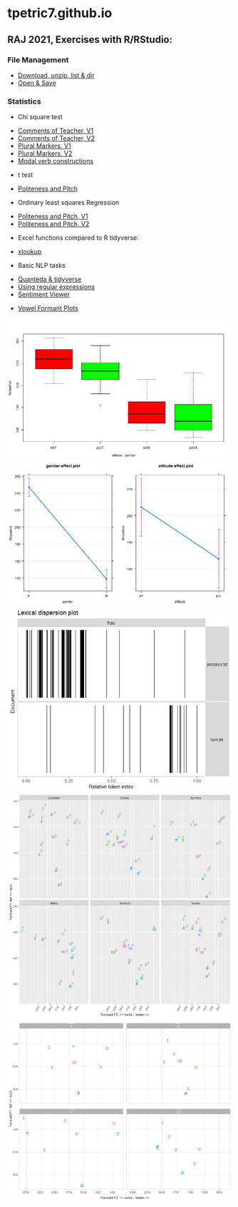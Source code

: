 # tpetric7.github.io

## RAJ 2021, Exercises with R/RStudio:

### File Management 
- [Download, unzip, list & dir](download_unzip_list_dir.md)
- [Open & Save](Odpiranje_in_shranjevanje.md)

### Statistics
* Chi square test
- [Comments of Teacher, V1](kommentare_chisq.md)
- [Comments of Teacher, V2](kommentare_chisq.R)
- [Plural Markers, V1](plural_chisq1.md)
- [Plural Markers, V2](plural_chisq2.md)
- [Modal verb constructions](Modalkonstruktionen_chisq3.md)

* t test
- [Politeness and Pitch](t_preskus.R)

* Ordinary least squares Regression
- [Politeness and Pitch, V1](politeness.md)
- [Politeness and Pitch, V2](Politeness.R)

* Excel functions compared to R tidyverse: 
- [xlookup](Excel_vs_R.md)

* Basic NLP tasks
- [Quanteda & tidyverse](Sawyer_Prozess.md)
- [Using regular expressions](Regex_in_quanteda.md)
- [Sentiment Viewer](sentiment_prozess_tom.html)

* [Vowel Formant Plots](S03_Vokalformanten_Dauer.md)


![Plot 1](pictures/politeness_boxplot.jpg)
![Plot 2](pictures/politeness_lineplot.jpg)
![Plot 3](pictures/kwic_xray_frau.png)
![Plot 4](pictures/messungen_tp_vokalformanten_ipa.jpg) ![Plot 5](pictures/vokalformanten_interaktiv_l1_l2_lang_kurz.png)

